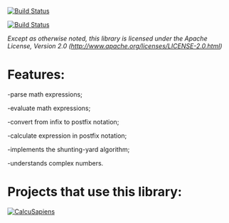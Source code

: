 [![Build Status](http://3.bp.blogspot.com/-98NG_HGNlxU/UP_RqfDL5II/AAAAAAAAKus/1ErhtS2YzZQ/s200/icon_512.png)](http://bracer.autsia.com)

[![Build Status](https://travis-ci.org/dtitov/bracer.png?branch=master)](https://travis-ci.org/dtitov/bracer)

*Except as otherwise noted, this library is licensed under the Apache License, Version 2.0 (http://www.apache.org/licenses/LICENSE-2.0.html)*

Features:
=======
-parse math expressions;

-evaluate math expressions;

-convert from infix to postfix notation;

-calculate expression in postfix notation;

-implements the shunting-yard algorithm;

-understands complex numbers.

Projects that use this library:
=======
<a href="https://play.google.com/store/apps/details?id=com.calcu.sapiens.general">![CalcuSapiens](https://lh4.ggpht.com/wYgLmF9AKg3wSxOP2PwCSKPrelTQuf-fygZo6-TP-mBJEi3vzmCraiQWooqBy4d_rVqL=w705 "CalcuSapiens")</a>
